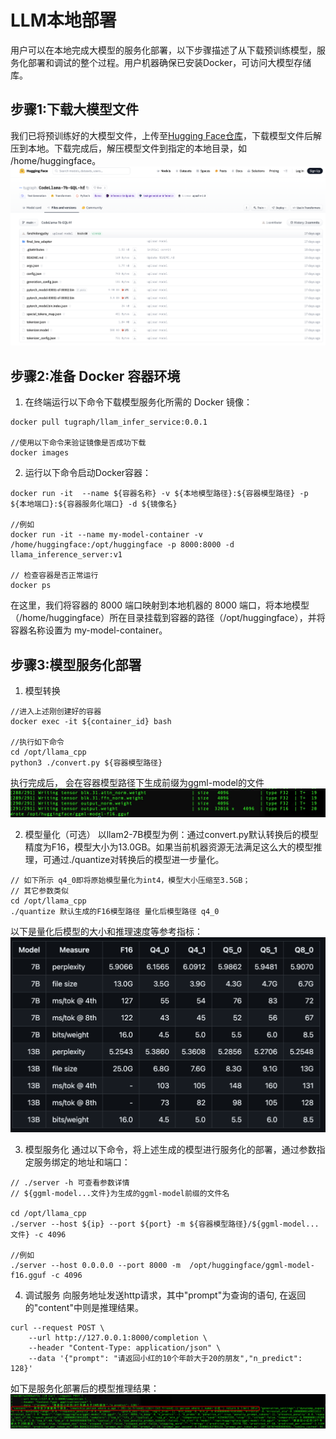 # LLM本地部署

用户可以在本地完成大模型的服务化部署，以下步骤描述了从下载预训练模型，服务化部署和调试的整个过程。用户机器确保已安装Docker，可访问大模型存储库。
 
 ## 步骤1:下载大模型文件
 
我们已将预训练好的大模型文件，上传至[Hugging Face仓库](https://huggingface.co/tugraph/CodeLlama-7b-GQL-hf)，下载模型文件后解压到本地。下载完成后，解压模型文件到指定的本地目录，如 /home/huggingface。
![hugging](../../../static/img/llm_hugging_face.png) 
 
 ## 步骤2:准备 Docker 容器环境
1. 在终端运行以下命令下载模型服务化所需的 Docker 镜像：
   
```
docker pull tugraph/llam_infer_service:0.0.1

//使用以下命令来验证镜像是否成功下载
docker images
```
 
2. 运行以下命令启动Docker容器：
   
```
docker run -it  --name ${容器名称} -v ${本地模型路径}:${容器模型路径} -p ${本地端口}:${容器服务化端口} -d ${镜像名}  

//例如
docker run -it --name my-model-container -v /home/huggingface:/opt/huggingface -p 8000:8000 -d llama_inference_server:v1

// 检查容器是否正常运行
docker ps 
```

在这里，我们将容器的 8000 端口映射到本地机器的 8000 端口，将本地模型（/home/huggingface）所在目录挂载到容器的路径（/opt/huggingface），并将容器名称设置为 my-model-container。

## 步骤3:模型服务化部署
1. 模型转换
```
//进入上述刚创建好的容器
docker exec -it ${container_id} bash

//执行如下命令
cd /opt/llama_cpp
python3 ./convert.py ${容器模型路径}
```
执行完成后， 会在容器模型路径下生成前缀为ggml-model的文件
![undefined](../../../static/img/llm_ggml_model.png) 

2. 模型量化（可选）
以llam2-7B模型为例：通过convert.py默认转换后的模型精度为F16，模型大小为13.0GB。如果当前机器资源无法满足这么大的模型推理，可通过./quantize对转换后的模型进一步量化。
```
// 如下所示 q4_0即将原始模型量化为int4，模型大小压缩至3.5GB；
// 其它参数类似
cd /opt/llama_cpp
./quantize 默认生成的F16模型路径 量化后模型路径 q4_0
```
以下是量化后模型的大小和推理速度等参考指标：
![undefined](../../../static/img/llm_quantization_table.png)

3. 模型服务化
通过以下命令，将上述生成的模型进行服务化的部署，通过参数指定服务绑定的地址和端口：
```
// ./server -h 可查看参数详情
// ${ggml-model...文件}为生成的ggml-model前缀的文件名

cd /opt/llama_cpp
./server --host ${ip} --port ${port} -m ${容器模型路径}/${ggml-model...文件} -c 4096

//例如
./server --host 0.0.0.0 --port 8000 -m  /opt/huggingface/ggml-model-f16.gguf -c 4096
```

4. 调试服务
向服务地址发送http请求，其中"prompt"为查询的语句, 在返回的"content"中则是推理结果。

```
curl --request POST \
    --url http://127.0.0.1:8000/completion \
    --header "Content-Type: application/json" \
    --data '{"prompt": "请返回小红的10个年龄大于20的朋友","n_predict": 128}'
```
如下是服务化部署后的模型推理结果：
![undefined](../../../static/img/llm_chat_result.png)
   